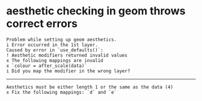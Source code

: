# aesthetic checking in geom throws correct errors

    Problem while setting up geom aesthetics.
    i Error occurred in the 1st layer.
    Caused by error in `use_defaults()`:
    ! Aesthetic modifiers returned invalid values
    x The following mappings are invalid
    x `colour = after_scale(data)`
    i Did you map the modifier in the wrong layer?

---

    Aesthetics must be either length 1 or the same as the data (4)
    x Fix the following mappings: `d` and `e`

